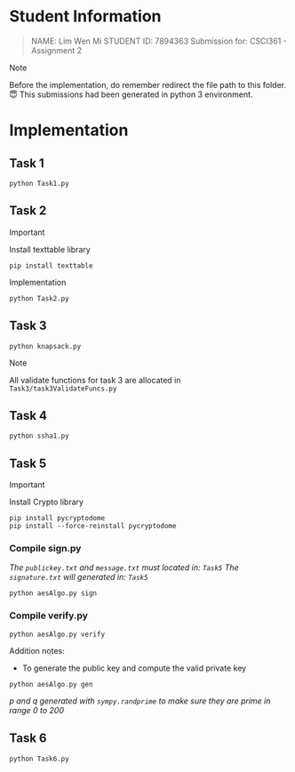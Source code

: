 # Student Information
> NAME: Lim Wen Mi
> STUDENT ID: 7894363
> Submission for: CSCI361 - Assignment 2

> [!NOTE]
> Before the implementation, do remember redirect the file path to this folder. :innocent:
> This submissions had been generated in python 3 environment.

# Implementation
## Task 1
```
python Task1.py
```

## Task 2
> [!IMPORTANT]
> Install texttable library
> ```
> pip install texttable
> ```

Implementation
```
python Task2.py
```

## Task 3
```
python knapsack.py
```
> [!NOTE]
> All validate functions for task 3 are allocated in `Task3/task3ValidateFuncs.py`

## Task 4
```
python ssha1.py
```

## Task 5
> [!IMPORTANT]
> Install Crypto library
> ```
> pip install pycryptodome
> pip install --force-reinstall pycryptodome
> ```

### Compile sign.py
*The `publickey.txt` and `message.txt` must located in: `Task5`*
*The `signature.txt` will generated in: `Task5`*
```
python aesAlgo.py sign
```

### Compile verify.py
```
python aesAlgo.py verify
```

Addition notes: 
- To generate the public key and compute the valid private key
```
python aesAlgo.py gen
```
*p and q generated with `sympy.randprime` to make sure they are prime in range 0 to 200*

## Task 6
```
python Task6.py
```
